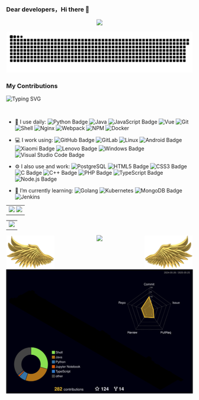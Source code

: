 ### Dear developers，Hi there 👋
<p align="center">
<img src="https://capsule-render.vercel.app/api?type=waving&height=260&color=timeGradient&text=Hi%20THERE&reversal=false&section=header&desc=I%20am%20lilero%20😄&descAlignY=56&descSize=30&fontSize=90&fontAlignY=28&animation=twinkling" />
</p>

  <!-- Snake Code Contribution Map 贪吃蛇代码贡献图 -->
  <p align="center">
  <picture>
    <source media="(prefers-color-scheme: dark)" srcset="https://github.com/Jacksx20/Jacksx20/blob/main/profile-snake-contrib/github-contribution-grid-snake-dark.svg" />
    <source media="(prefers-color-scheme: light)" srcset="https://github.com/Jacksx20/Jacksx20/blob/main/profile-snake-contrib/github-contribution-grid-snake.svg" />
    <img alt="github-snake" src="https://github.com/Jacksx20/Jacksx20/blob/main/profile-snake-contrib/github-contribution-grid-snake-dark.svg" />
  </picture>
</p>

### My Contributions
![Typing SVG](https://readme-typing-svg.demolab.com/?lines=Never+give+up,+then+You+will+be+successful!;Jack20)

  <!-- for beauty 留个空行好看点 -->
  <div>&nbsp;</div>



  - 🚀 I use daily:
    ![Python Badge](https://img.shields.io/badge/Python-3776AB?logo=python&logoColor=fff&style=flat)
    ![Java](https://img.shields.io/badge/-Java-ab7221?style=flat-square&logo=Java&logoColor=fff)
    ![JavaScript Badge](https://img.shields.io/badge/JavaScript-F7DF1E?logo=javascript&logoColor=000&style=flat)
    ![Vue](https://img.shields.io/badge/Vue.js-35495E?logo=vue.js&logoColor=4FC08D)
    ![Git](https://img.shields.io/badge/-Git-000000?logo=git&logoColor=FF7043)
    ![Shell](https://img.shields.io/badge/-Shell-4EC422?logo=Shell&logoColor=FF7043)
    ![Nginx](https://img.shields.io/badge/-Nginx-F6C915?logo=nginx&logoColor=029137)
    ![Webpack](https://img.shields.io/badge/-webpack-2B3A42?logo=webpack&logoColor=75AFCC)
    ![NPM](https://img.shields.io/badge/-NPM-2875E3?logo=npm&logoColor=029137)
    ![Docker](https://img.shields.io/badge/-Docker-2496ED?style=flat-square&logo=Docker&logoColor=fff)
    
- 💻 I work using:
  ![GitHub Badge](https://img.shields.io/badge/GitHub-181717?logo=github&logoColor=fff&style=flat)
  ![GitLab](https://img.shields.io/badge/-GitLab-FCA121?style=plastic&logo=gitlab)
  ![Linux](https://img.shields.io/badge/-Linux-F16061?logo=linux&logoColor=000)
  ![Android Badge](https://img.shields.io/badge/Android-3DDC84?logo=android&logoColor=fff&style=flat)
  ![Xiaomi Badge](https://img.shields.io/badge/Xiaomi-FF6900?logo=xiaomi&logoColor=fff&style=flat)
  ![Lenovo Badge](https://img.shields.io/badge/Lenovo-E2231A?logo=lenovo&logoColor=fff&style=flat)
  ![Windows Badge](https://img.shields.io/badge/Windows-0078D6?logo=windows&logoColor=fff&style=flat)
  ![Visual Studio Code Badge](https://img.shields.io/badge/Visual%20Studio%20Code-007ACC?logo=visualstudiocode&logoColor=fff&style=flat)

  
  
- ⚙️ I also use and work:
  ![PostgreSQL](https://img.shields.io/badge/-PostgreSQL-336791?style=plastic&logo=postgresql)
  ![HTML5 Badge](https://img.shields.io/badge/HTML5-E34F26?logo=html5&logoColor=fff&style=flat)
  ![CSS3 Badge](https://img.shields.io/badge/CSS3-1572B6?logo=css3&logoColor=fff&style=flat)
  ![C Badge](https://img.shields.io/badge/C-A8B9CC?logo=c&logoColor=fff&style=flat)
  ![C++ Badge](https://img.shields.io/badge/C%2B%2B-00599C?logo=cplusplus&logoColor=fff&style=flat)
  ![PHP Badge](https://img.shields.io/badge/PHP-777BB4?logo=php&logoColor=fff&style=flat)
  ![TypeScript Badge](https://img.shields.io/badge/TypeScript-3178C6?logo=typescript&logoColor=fff&style=flat)
  ![Node.js Badge](https://img.shields.io/badge/Node.js-393?logo=nodedotjs&logoColor=fff&style=flat)
  
- 🌱 I’m currently learning:
  ![Golang](https://img.shields.io/badge/-Golang-02569B?logo=go&logoColor=00ACC1)
  ![Kubernetes](https://img.shields.io/badge/-Kubernetes-F5F5F5?logo=Kubernetes&logoColor=316CE6)
  ![MongoDB Badge](https://img.shields.io/badge/MongoDB-47A248?logo=mongodb&logoColor=fff&style=flat)
  ![Jenkins](https://img.shields.io/badge/-Jenkins-F6C915?logo=jenkins&logoColor=F16061)



<table align="center" >

<tr>
  <td>
  <div align="center" >
    <!-- GitHub 数据统计 -->
    <img height="137px" src='http://github-profile-summary-cards.vercel.app/api/cards/profile-details?username=Jacksx20&hide_title=true&hide_border=true&show_icons=true&include_all_commits=true&line_height=21text_color=000&icon_color=000&bg_color=0,ea6161,ffc64d,fffc4d,52fa5a&theme=nord_dark'/>
    <img height="137px" src='http://github-profile-summary-cards.vercel.app/api/cards/stats?username=Jacksx20&hide_title=true&hide_border=true&layout=compact&langs_count=6&text_color=000&icon_color=fff&bg_color=0,52fa5a,4dfcff,c64dff&theme=nord_dark'/><br>
  </div>
  </td>
</tr>

</table>

<!-- GitHub Activity Graph GitHub 活动图 -->
<table>
  <tr>
    <td>
      <picture>
        <source media="(prefers-color-scheme: dark)" srcset="https://github-readme-activity-graph.vercel.app/graph?username=Jacksx20&theme=xcode&bg_color=FF000000&hide_border=true" />
        <source media="(prefers-color-scheme: light)" srcset="https://github-readme-activity-graph.vercel.app/graph?username=Jacksx20&theme=xcode&bg_color=FF000000&color=000000&hide_border=true" />
        <img src="https://github-readme-activity-graph.vercel.app/graph?username=Jacksx20&theme=xcode&bg_color=FF000000&hide_border=true" />
      </picture>
    </td>
  </tr>
</table>

<div align="center" >
<!-- github-readme-streak-stats 连续提交代码天数记录 -->
  <img align="left" width="130" src="https://github.com/Jacksx20/Jacksx20/blob/main/images/wingleft.png" />
  <picture>
      <source media="(prefers-color-scheme: dark)" srcset="https://github-readme-streak-stats.herokuapp.com/?user=Jacksx20&theme=dark&hide_border=true" />
      <source media="(prefers-color-scheme: light)" srcset="https://github-readme-streak-stats.herokuapp.com/?user=Jacksx20&theme=light&hide_border=true" />
      <img height="200px" src="https://github-readme-streak-stats.herokuapp.com/?user=Jacksx20&theme=dark&hide_border=true" />
  </picture>
  <img align="right" width="130" src="https://github.com/Jacksx20/Jacksx20/blob/main/images/wingright.png" />
 </div>

 <!-- profile-3d-contrib 3D 贡献图-->
<picture>
  <source media="(prefers-color-scheme: dark)" srcset="https://github.com/Jacksx20/Jacksx20/blob/main/profile-3d-contrib/profile-night-rainbow.svg" />
  <source media="(prefers-color-scheme: light)" srcset="https://github.com/Jacksx20/Jacksx20/blob/main/profile-3d-contrib/profile-gitblock.svg" />
  <img src="https://github.com/Jacksx20/Jacksx20/blob/main/profile-3d-contrib/profile-night-rainbow.svg" />
</picture>
